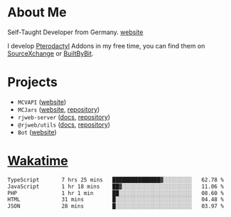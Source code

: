 # About Me

Self-Taught Developer from Germany. [website](https://rjansen.dev)

I develop [Pterodactyl](https://pterodactyl.io) Addons in my free time, you can find
them on [SourceXchange](https://www.sourcexchange.net/teams/356/profile) or [BuiltByBit](https://builtbybit.com/search/3078009).

# Projects

- `MCVAPI` ([website](https://versions.mcjars.app))
- `MCJars` ([website](https://mcjars.app), [repository](https://github.com/0x7d8/mcjar))
- `rjweb-server` ([docs](https://server.rjweb.dev), [repository](https://github.com/0x7d8/NPM_WEB-SERVER))
- `@rjweb/utils` ([docs](https://utils.rjweb.dev), [repository](https://github.com/0x7d8/rjweb-utils))
- `Bot` ([website](https://bot.rjns.dev))

# [Wakatime](https://wakatime.com/@0x7d8)

<!--START_SECTION:waka-->

```txt
TypeScript       7 hrs 25 mins   ███████████████▓░░░░░░░░░   62.78 %
JavaScript       1 hr 18 mins    ██▓░░░░░░░░░░░░░░░░░░░░░░   11.06 %
PHP              1 hr 1 min      ██░░░░░░░░░░░░░░░░░░░░░░░   08.60 %
HTML             31 mins         █░░░░░░░░░░░░░░░░░░░░░░░░   04.48 %
JSON             28 mins         █░░░░░░░░░░░░░░░░░░░░░░░░   03.97 %
```

<!--END_SECTION:waka-->
